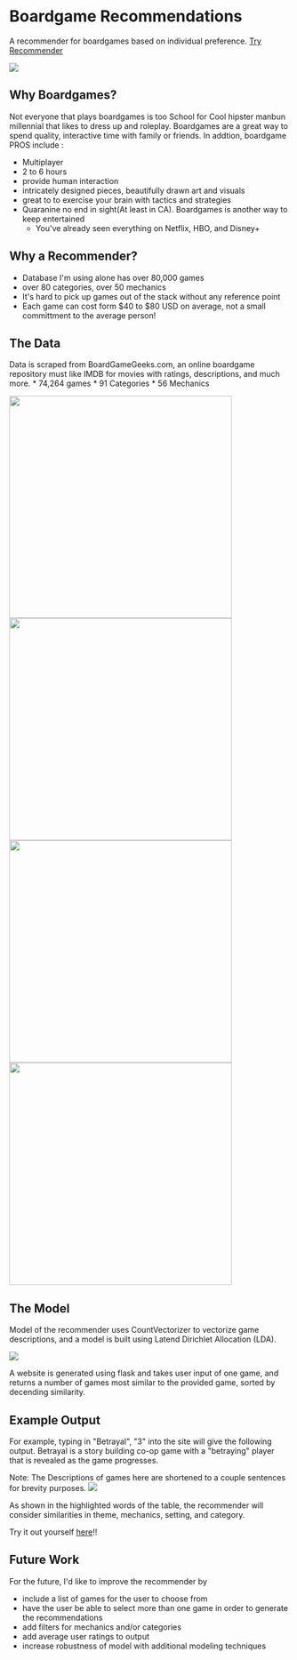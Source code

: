 # Boardgame Recommendations
A recommender for boardgames based on individual preference.  <a href src="http://3.16.11.139:8080/">Try Recommender</a>



<img src='img/visuals/collage1.jpg' align='center'>  


## Why Boardgames?

Not everyone that plays boardgames is too School for Cool hipster manbun millennial that likes to dress up and roleplay. Boardgames are a great way to spend quality, interactive time with family or friends. In addtion, boardgame PROS include :
* Multiplayer
* 2 to 6 hours
* provide human interaction
* intricately designed pieces, beautifully drawn art and visuals
* great to to exercise your brain with tactics and strategies
* Quaranine no end in sight(At least in CA). Boardgames is another way to keep entertained
  * You've already seen everything on Netflix, HBO, and Disney+

## Why a Recommender?
* Database I'm using alone has over 80,000 games
* over 80 categories, over 50 mechanics
* It's hard to pick up games out of the stack without any reference point
* Each game can cost form $40 to $80 USD on average, not a small committment to the average person!

## The Data

Data is scraped from BoardGameGeeks.com, an online boardgame repository must like IMDB for movies with ratings, descriptions, and much more. 
    * 74,264 games
    * 91 Categories
    * 56 Mechanics

<img src='img/top15.Categories_pie.png' height="400"> 
<img src="img/top('Categories', 20).bargraph.png" height="400">  

<img src="img/top15.Mechanics_pie.png" height="400">
<img src="img/topMechanics.png" height="400">

## The Model
Model of the recommender uses CountVectorizer to vectorize game descriptions, and a model is built using Latend Dirichlet Allocation (LDA). 

<img src="img/visuals/wordclusters.png">

A website is generated using flask and takes user input of one game, and returns a number of games most similar to the provided game, sorted by decending similarity.

## Example Output
For example, typing in "Betrayal", "3" into the site will give the following output.
Betrayal is a story building co-op game with a "betraying" player that is revealed as the game progresses. 

Note: The Descriptions of games here are shortened to a couple sentences for brevity purposes.
<img src="img/visuals/sampleoutput.png">

As shown in the highlighted words of the table, the recommender will consider similarities in theme, mechanics, setting, and category.

Try it out yourself <a href="http://3.16.11.139:8080/">here</a>!!

## Future Work
For the future, I'd like to improve the recommender by
* include a list of games for the user to choose from
* have the user be able to select more than one game in order to generate the recommendations
* add filters for mechanics and/or categories
* add average user ratings to output
* increase robustness of model with additional modeling techniques